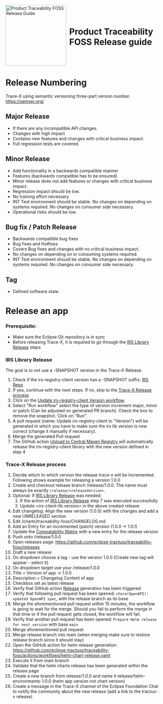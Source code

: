 <div style="display: flex; align-items: center;justify-content: center;align-content: center;">
   <img src="https://raw.githubusercontent.com/eclipse-tractusx/traceability-foss/main/docs/trace-x-logo.svg" alt="Product Traceability FOSS Release Guide" style="width:200px;"/>
   <h1 style="margin: 10px 0 0 10px">Product Traceability FOSS Release guide</h1>
</div>

# Release Numbering

Trace-X using semantic versioning three-part version number. https://semver.org/

## Major Release
* If there are any incompatible API changes.
* Changes with high impact
* Contains new features and changes with critical business impact.
* Full regression tests are covered.

## Minor Release
* Add functionality in a backwards compatible manner
* Features (backwards compatible has to be ensured)
* Minor release does not add features or changes with critical business impact.
* Regression impact should be low.
* No training effort necessary
* INT Test environment should be stable. No changes on depending on systems required. No changes on consumer side necessary.
* Operational risks should be low.

## Bug fix / Patch Release
* Backwards compatible bug fixes
* Bug fixes and Hotfixes
* Covers Bug fixes and changes with no critical business impact.
* No changes on depending on or consuming systems required.
* INT Test environment should be stable. No changes on depending on systems required. No changes on consumer side necessary.

## Tag
* Defined software state.

# Release an app

### Prerequisite:
- Make sure the Eclipse Git repository is in sync
- Before releasing Trace-X, it is required to go through the [IRS Library Release](#irs-library-release) steps

### IRS Library Release
The goal is to not use a -SNAPSHOT version in the Trace-X Release.

1) Check if the irs-registry-client version has a -SNAPSHOT suffix:  [IRS Repo](https://github.com/eclipse-tractusx/item-relationship-service/blob/f731e2e7403b738d516a7a25b19c756cc32b04f3/pom.xml#L76)
2) If yes, continue with the next steps. If no, skip to the [Trace-X Release process](#trace-x-release-process)
3) Click on the [Update irs-registry-client Version workflow](https://github.com/eclipse-tractusx/item-relationship-service/actions/workflows/update-registry-library.yaml).
4) Select "Run workflow" select the type of version increment major, minor or patch (Can be adjusted on generated PR branch). Check the box to remove the snapshot. Click on "Run".
5) A pull request (name: Update irs-registry-client to "Version") will be generated in which you have to make sure the irs lib version is now correct (change it manually if necessary).
6) Merge the generated Pull request
7) The GitHub action [Upload to Central Maven Registry ](https://github.com/eclipse-tractusx/item-relationship-service/actions/workflows/maven-deploy.yaml) will automatically release the irs-registry-client library with the new version defined in step 4

### Trace-X Release process

1) Decide which to which version the release trace-x will be incremented. Following shows example for releasing a version 1.0.0
2) Create and checkout release branch /release/1.0.0. The name must always be exactly `/release/<releaseVersion>`.
3) Optional: If [IRS Library Release](#irs-library-release) was needed:
    1) If the action of [IRS Library Release](#irs-library-release) step 7 was executed successfully
    2) Update <irs-client-lib.version> in the above created release
4) Edit changelog: Align the new version (1.0.0) with the changes and add a new UNRELEASED section
5) Edit /charts/traceability-foss/CHANGELOG.md
6) Add an Entry for an incremented (patch) version (1.0.0 -> 1.0.1)
7) Update the [Compatability Matrix](https://github.com/eclipse-tractusx/traceability-foss/blob/main/COMPATIBILITY_MATRIX.md) with a new entry for the release version
8) Push onto /release/1.0.0
9) Open releases page: https://github.com/eclipse-tractusx/traceability-foss/releases
10) Draft a new release
11) On dropdown choose a tag - use the version 1.0.0 (Create new tag will appear - select it)
12) On dropdown target use your /release/1.0.0
13) Title = Version of app -> 1.0.0
14) Description = Changelog Content of app
15) Checkbox set as latest release
16) Verify that GitHub action [Release](https://github.com/eclipse-tractusx/traceability-foss/actions/workflows/release.yaml) generation has been triggered
17) Verify that following pull request has been opened: `chore(OpenAPI): updated OpenAPI spec`, with the release branch as its base
18) Merge the aforementioned pull request within 15 minutes, the workflow is going to wait for the merge. Should you fail to perform
    the merge in that time or if the pull request gets closed, the workflow will fail.
19) Verify that another pull request has been opened: `Prepare Helm release for next version` with base `main`
20) Merge aforementioned pull request.
21) Merge release branch into main (when merging make sure to restore release branch since it should stay)
22) Open the GitHub action for helm release generation: https://github.com/eclipse-tractusx/traceability-foss/actions/workflows/helm-chart-release.yaml
23) Execute it from main branch
24) Validate that the helm charts release has been generated within the release page
25) Create a new branch from release/1.0.0 and name it release/helm-environments-1.0.0 (helm app version not chart version)
26) Create a message in the Trace-X channel of the Eclipse Foundation Chat to notify the community about the new release (add a link to the tractus-x release)
